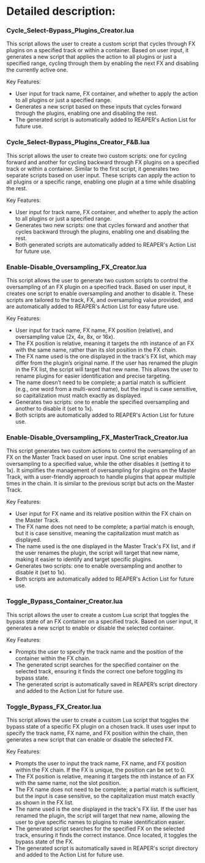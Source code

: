# Detailed description:

### Cycle_Select-Bypass_Plugins_Creator.lua
This script allows the user to create a custom script that cycles through FX plugins on a specified track or within a container. Based on user input, it generates a new script that applies the action to all plugins or just a specified range, cycling through them by enabling the next FX and disabling the currently active one.

Key Features:

- User input for track name, FX container, and whether to apply the action to all plugins or just a specified range.
- Generates a new script based on these inputs that cycles forward through the plugins, enabling one and disabling the rest.
- The generated script is automatically added to REAPER's Action List for future use.

### Cycle_Select-Bypass_Plugins_Creator_F&B.lua
This script allows the user to create two custom scripts: one for cycling forward and another for cycling backward through FX plugins on a specified track or within a container. Similar to the first script, it generates two separate scripts based on user input. These scripts can apply the action to all plugins or a specific range, enabling one plugin at a time while disabling the rest.

Key Features:

- User input for track name, FX container, and whether to apply the action to all plugins or just a specified range.
- Generates two new scripts: one that cycles forward and another that cycles backward through the plugins, enabling one and disabling the rest.
- Both generated scripts are automatically added to REAPER's Action List for future use.

### Enable-Disable_Oversampling_FX_Creator.lua
This script allows the user to generate two custom scripts to control the oversampling of an FX plugin on a specified track. Based on user input, it creates one script to enable oversampling and another to disable it. These scripts are tailored to the track, FX, and oversampling value provided, and are automatically added to REAPER's Action List for easy future use.

Key Features:

- User input for track name, FX name, FX position (relative), and oversampling value (2x, 4x, 8x, or 16x).
- The FX position is relative, meaning it targets the nth instance of an FX with the same name, rather than its slot position in the FX chain.
- The FX name used is the one displayed in the track's FX list, which may differ from the plugin’s original name. If the user has renamed the plugin in the FX list, the script will target that new name. This allows the user to rename plugins for easier identification and precise targeting.
- The name doesn’t need to be complete; a partial match is sufficient (e.g., one word from a multi-word name), but the input is case sensitive, so capitalization must match exactly as displayed.
- Generates two scripts: one to enable the specified oversampling and another to disable it (set to 1x).
- Both scripts are automatically added to REAPER's Action List for future use.

### Enable-Disable_Oversampling_FX_MasterTrack_Creator.lua
This script generates two custom actions to control the oversampling of an FX on the Master Track based on user input. One script enables oversampling to a specified value, while the other disables it (setting it to 1x). It simplifies the management of oversampling for plugins on the Master Track, with a user-friendly approach to handle plugins that appear multiple times in the chain. It is similar to the previous script but acts on the Master Track.

Key Features:

- User input for FX name and its relative position within the FX chain on the Master Track.
- The FX name does not need to be complete; a partial match is enough, but it is case sensitive, meaning the capitalization must match as displayed.
- The name used is the one displayed in the Master Track's FX list, and if the user renames the plugin, the script will target that new name, making it easier to identify and target specific plugins.
- Generates two scripts: one to enable oversampling and another to disable it (set to 1x).
- Both scripts are automatically added to REAPER's Action List for future use.

### Toggle_Bypass_Container_Creator.lua
This script allows the user to create a custom Lua script that toggles the bypass state of an FX container on a specified track. Based on user input, it generates a new script to enable or disable the selected container.

Key Features:

- Prompts the user to specify the track name and the position of the container within the FX chain.
- The generated script searches for the specified container on the selected track, ensuring it finds the correct one before toggling its bypass state.
- The generated script is automatically saved in REAPER’s script directory and added to the Action List for future use.

### Toggle_Bypass_FX_Creator.lua
This script allows the user to create a custom Lua script that toggles the bypass state of a specific FX plugin on a chosen track. It uses user input to specify the track name, FX name, and FX position within the chain, then generates a new script that can enable or disable the selected FX.

Key Features:

- Prompts the user to input the track name, FX name, and FX position within the FX chain. If the FX is unique, the position can be set to 0.
- The FX position is relative, meaning it targets the nth instance of an FX with the same name, not the slot position.
- The FX name does not need to be complete; a partial match is sufficient, but the input is case sensitive, so the capitalization must match exactly as shown in the FX list.
- The name used is the one displayed in the track's FX list. If the user has renamed the plugin, the script will target that new name, allowing the user to give specific names to plugins to make identification easier.
- The generated script searches for the specified FX on the selected track, ensuring it finds the correct instance. Once located, it toggles the bypass state of the FX.
- The generated script is automatically saved in REAPER's script directory and added to the Action List for future use.

  


